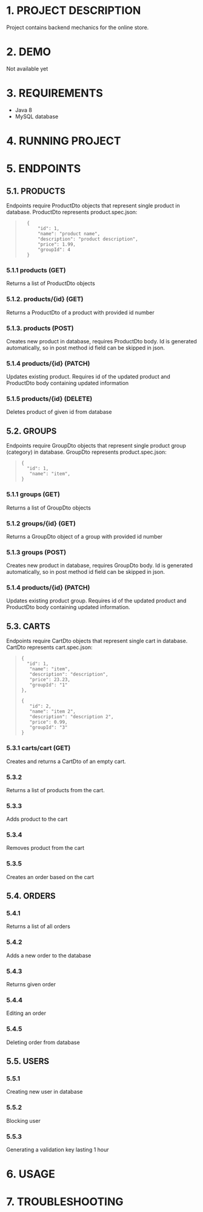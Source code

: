 # 1. PROJECT DESCRIPTION

Project contains backend mechanics for the online store.

# 2. DEMO

Not available yet

# 3. REQUIREMENTS
- Java 8
- MySQL database

# 4. RUNNING PROJECT

# 5. ENDPOINTS

## 5.1. PRODUCTS

Endpoints require ProductDto objects that represent single product in database. ProductDto represents product.spec.json:
>       {
>           "id": 1,
>           "name": "product name",
>           "description": "product description",
>           "price": 1.99,
>           "groupId": 4
>       } 

### 5.1.1 products (GET)

Returns a list of ProductDto objects

### 5.1.2. products/{id} (GET)

Returns a ProductDto of a product with provided id number

### 5.1.3. products (POST)

Creates new product in database, requires ProductDto body. Id is generated automatically, so in post method id field can be skipped in json.  

### 5.1.4 products/{id} (PATCH)

Updates existing product. Requires id of the updated product and ProductDto body containing updated information

### 5.1.5 products/{id} (DELETE)

Deletes product of given id from database


## 5.2. GROUPS

Endpoints require GroupDto objects that represent single product group (category) in database. GroupDto represents product.spec.json: 
>
>
>     {
>       "id": 1,
>        "name": "item",
>     }

### 5.1.1 groups (GET)

Returns a list of GroupDto objects

### 5.1.2 groups/{id} (GET)

Returns a GroupDto object of a group with provided id number

### 5.1.3 groups (POST)

Creates new product in database, requires GroupDto body. Id is generated automatically, so in post method id field can be skipped in json.

### 5.1.4 products/{id} (PATCH)

Updates existing product group. Requires id of the updated product and ProductDto body containing updated information.


## 5.3. CARTS

Endpoints require CartDto objects that represent single cart in database. CartDto represents cart.spec.json:

>
>
>     {
>       "id": 1,
>        "name": "item",
>        "description": "description",
>        "price": 23.23,
>        "groupId": "1"
>     },
>
>     {
>        "id": 2,
>        "name": "item 2",
>        "description": "description 2",
>        "price": 0.99,
>        "groupId": "3"
>     }

### 5.3.1 carts/cart (GET)

Creates and returns a CartDto of an empty cart.

### 5.3.2 

Returns a list of products from the cart.

### 5.3.3

Adds product to the cart

### 5.3.4

Removes product from the cart

### 5.3.5 

Creates an order based on the cart

## 5.4. ORDERS

### 5.4.1

Returns a list of all orders

### 5.4.2

Adds a new order to the database

### 5.4.3

Returns given order

### 5.4.4

Editing an order

### 5.4.5 

Deleting order from database

## 5.5. USERS

### 5.5.1

Creating new user in database

### 5.5.2

Blocking user

### 5.5.3

Generating a validation key lasting 1 hour

# 6. USAGE


# 7. TROUBLESHOOTING